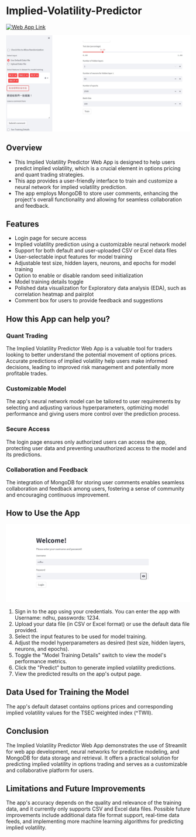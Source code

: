 # Implied-Volatility-Predictor
[![Web App Link](https://static.streamlit.io/badges/streamlit_badge_black_white.svg)](https://kuanlinbilly-implied-volatility-predictor-login-app-1f7re4.streamlit.app/)  

<div align=center>
<img src="https://github.com/KuanlinBilly/Implied-Volatility-Predictor/blob/main/img-folder/webapp.jpg">
</div>

## Overview
* This Implied Volatility Predictor Web App is designed to help users predict implied volatility, which is a crucial element in options pricing and quant trading strategies.   
* This app provides a user-friendly interface to train and customize a neural network for implied volatility prediction. 
* The app employs MongoDB to store user comments, enhancing the project's overall functionality and allowing for seamless collaboration and feedback.

## Features
* Login page for secure access
* Implied volatility prediction using a customizable neural network model
* Support for both default and user-uploaded CSV or Excel data files
* User-selectable input features for model training
* Adjustable test size, hidden layers, neurons, and epochs for model training
* Option to enable or disable random seed initialization
* Model training details toggle
* Polished data visualization for Exploratory data analysis (EDA), such as correlation heatmap and pairplot
* Comment box for users to provide feedback and suggestions

## How this App can help you?
### Quant Trading
The Implied Volatility Predictor Web App is a valuable tool for traders looking to better understand the potential movement of options prices. Accurate predictions of implied volatility help users make informed decisions, leading to improved risk management and potentially more profitable trades.

### Customizable Model
The app's neural network model can be tailored to user requirements by selecting and adjusting various hyperparameters, optimizing model performance and giving users more control over the prediction process.

### Secure Access
The login page ensures only authorized users can access the app, protecting user data and preventing unauthorized access to the model and its predictions.

### Collaboration and Feedback
The integration of MongoDB for storing user comments enables seamless collaboration and feedback among users, fostering a sense of community and encouraging continuous improvement.

## How to Use the App
<div align=center>
<img src="https://github.com/KuanlinBilly/Implied-Volatility-Predictor/blob/main/img-folder/login.jpg">
</div>

1. Sign in to the app using your credentials. You can enter the app with Username: ndhu, passwords: 1234.   
2. Upload your data file (in CSV or Excel format) or use the default data file provided.   
3. Select the input features to be used for model training.    
4. Adjust the model hyperparameters as desired (test size, hidden layers, neurons, and epochs).   
5. Toggle the "Model Training Details" switch to view the model's performance metrics.    
6. Click the "Predict" button to generate implied volatility predictions.    
7. View the predicted results on the app's output page.    

## Data Used for Training the Model
The app's default dataset contains options prices and corresponding implied volatility values for the TSEC weighted index (^TWII).

## Conclusion
The Implied Volatility Predictor Web App demonstrates the use of Streamlit for web app development, neural networks for predictive modeling, and MongoDB for data storage and retrieval. It offers a practical solution for predicting implied volatility in options trading and serves as a customizable and collaborative platform for users.

## Limitations and Future Improvements
The app's accuracy depends on the quality and relevance of the training data, and it currently only supports CSV and Excel data files. Possible future improvements include additional data file format support, real-time data feeds, and implementing more machine learning algorithms for predicting implied volatility.
